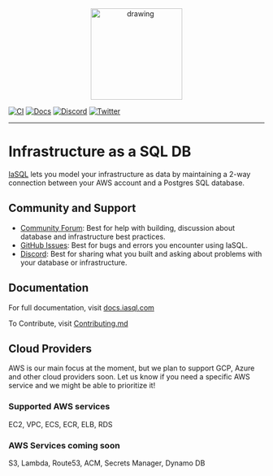 <div align="center">
  <img src="https://iasql.com/lib_TQbMwqDvYvWhOqVJ/6px14ozk177bpjqk.png" alt="drawing" width="180"/>
</div>

[![CI](https://github.com/alantech/alan/workflows/CI/badge.svg)](https://github.com/iasql/iasql-engine/actions?query=workflow%3ACI)
[![Docs](https://img.shields.io/badge/docs-docusaurus-blue)](https://docs.iasql.com)
[![Discord](https://img.shields.io/badge/discord-iasql-purple)](https://discord.com/invite/machGGczea)
[![Twitter](https://img.shields.io/badge/twitter-iasql-9cf)](https://www.twitter.com/iasql)

---

# Infrastructure as a SQL DB

[IaSQL](https://iasql.com) lets you model your infrastructure as data by maintaining a 2-way connection between your AWS account and a Postgres SQL database.

## Community and Support

- [Community Forum](https://github.com/iasql/iasql-engine/discussions): Best for help with building, discussion about database and infrastructure best practices.
- [GitHub Issues](https://github.com/iasql/iasql-engine/issues/new): Best for bugs and errors you encounter using IaSQL.
- [Discord](https://discord.com/invite/machGGczea): Best for sharing what you built and asking about problems with your database or infrastructure.

## Documentation

For full documentation, visit [docs.iasql.com](https://docs.iasql.com)

To Contribute, visit [Contributing.md](https://github.com/supabase/supabase/blob/master/CONTRIBUTING.md)

## Cloud Providers

AWS is our main focus at the moment, but we plan to support GCP, Azure and other cloud providers soon. Let us know if you need a specific AWS service and we might be able to prioritize it!

###  Supported AWS services

EC2, VPC, ECS, ECR, ELB, RDS

### AWS Services coming soon

S3, Lambda, Route53, ACM, Secrets Manager, Dynamo DB